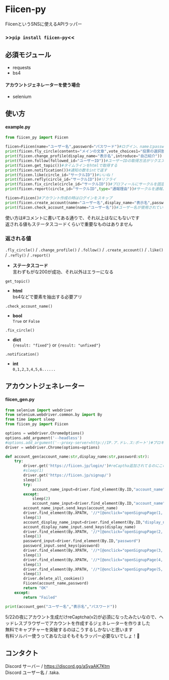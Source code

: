 # Fiicen-py
FiicenというSNSに使えるAPIラッパー
### >>```pip install fiicen-py```<<  
## 必須モジュール  
- requests
- bs4
#### アカウントジェネレーターを使う場合  
- selenium
## 使い方  
#### example.py
```py
from fiicen_py import Fiicen

fiicen=Fiicen(name="ユーザー名",password="パスワード")#ログイン、nameとpasswordを設定しなかったらログインをスキップします
print(fiicen.fly_circle(contents="メインの文章",vote_choices1="投票の選択肢1",vote_choices2="投票の選択肢2"))#リプライをつける時は circle_id="リプするサークルID"
print(fiicen.change_profile(display_name="表示名",introduce="自己紹介"))
print(fiicen.follow(followed_id="ユーザーID"))#ユーザーIDの取得方法がリクエスト見るしかなさそうなので使い道ナシ？
print(fiicen.get_topic())#タイムラインをhtmlで取得する
print(fiicen.notification())#通知の数をintで返す
print(fiicen.like(circle_id="サークルID"))#いいね！
print(fiicen.refly(circle_id="サークルID"))#リフライ
print(fiicen.fix_circle(circle_id="サークルID"))#プロフィールにサークルを固定
print(fiicen.report(circle_id="サークルID",type="通報理由"))#サークルを通報、理由は：harassment / sensitive / spam / suicide / spoofing / privacy / violence / misinformation / discrimination から選ぶ

fiicen=Fiicen()#アカウント作成の時はログインをスキップ
print(fiicen.create_account(name="ユーザー名",display_name="表示名",password="パスワード"))
print(fiicen.check_account_name(name="ユーザー名"))#ユーザー名が使用されているかどうか確認する...使いどころは不明
```
使い方は#コメントに書いてある通りで、それ以上はなにもないです  
返される値もステータスコードくらいで重要なものはありません  
### 返される値  
```.fly_circle()``` / ```.change_profile()``` / ```.follow()``` / ```.create_account()``` / ```.like()``` / ```.refly()``` / ```.report()``` 
- **ステータスコード**  
  言わずもがな200が成功、それ以外はエラーになる  

```get_topic()``` 
- **html**  
  bs4などで要素を抽出する必要アリ

```.check_account_name()```
- **bool**  
  ```True``` or ```False```

```.fix_circle()```
- **dict**  
  ```{result: "fixed"}``` or ```{result: "unfixed"}```

```.notification()```
- **int**  
  ```0,1,2,3,4,5,6......```
## アカウントジェネレーター  
#### fiicen_gen.py
```py
from selenium import webdriver
from selenium.webdriver.common.by import By
from time import sleep
from fiicen_py import Fiicen

options = webdriver.ChromeOptions()
options.add_argument('--headless')
#options.add_argument('--proxy-server=http://IP.ア.ドレ.ス:ポート')#プロキシを設定する
driver = webdriver.Chrome(options=options)

def account_gen(account_name:str,display_name:str,password:str):
    try:
        driver.get('https://fiicen.jp/login/')#reCaptha追加されてるのにこのリクエストがないとcsrftokenが生成されないやばいバグが修正されてない (5/22)
        #sleep(1)
        driver.get('https://fiicen.jp/signup/')
        sleep(1)
        try:
            account_name_input=driver.find_element(By.ID,"account_name")
        except:
            sleep(2)
            account_name_input=driver.find_element(By.ID,"account_name")
        account_name_input.send_keys(account_name)
        driver.find_element(By.XPATH, '//*[@onclick="openSignupPage(1, 2);"]').click()
        sleep(1)
        account_display_name_input=driver.find_element(By.ID,"display_name")
        account_display_name_input.send_keys(display_name)
        driver.find_element(By.XPATH, '//*[@onclick="openSignupPage(2, 3);"]').click()
        sleep(1)
        password_input=driver.find_element(By.ID,"password")
        password_input.send_keys(password)
        driver.find_element(By.XPATH, '//*[@onclick="openSignupPage(3, 4);"]').click()
        sleep(1)
        driver.find_element(By.XPATH, '//*[@onclick="openSignupPage(4, 5);"]').click()
        sleep(1)
        driver.find_element(By.XPATH, '//*[@onclick="openSignupPage(5, 6), submitSignup()"]').click()
        sleep(1)
        driver.delete_all_cookies()
        Fiicen(account_name,password)
        return "OK"
    except:
        return "Failed"

print(account_gen("ユーザー名","表示名","パスワード"))
```  
5/22の夜にアカウント生成だけreCaptcha(v2)が必須になったみたいなので、ヘッドレスブラウザーでアカウントを作成するジェネレーターを作りました  
無料でキャプチャーを突破するのはこうするしかないと思います  
有料ソルバー使うってあなたはそもそもラッパー必要ないでしょ！🫵
## コンタクト
Discord サーバー / https://discord.gg/aSyaAK7Ktm  
Discord ユーザー名 / .taka.
